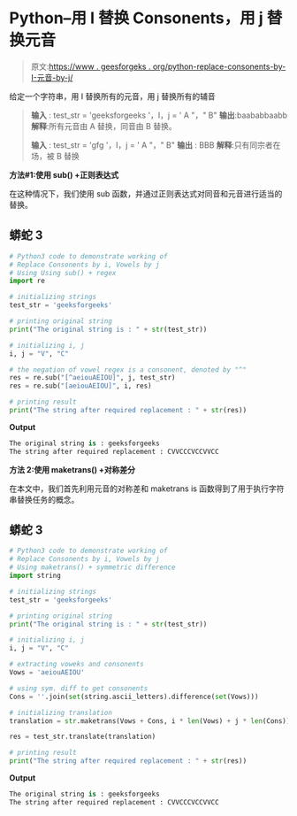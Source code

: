 # Python–用 I 替换 Consonents，用 j 替换元音

> 原文:[https://www . geesforgeks . org/python-replace-consonents-by-I-元音-by-j/](https://www.geeksforgeeks.org/python-replace-consonents-by-i-vowels-by-j/)

给定一个字符串，用 I 替换所有的元音，用 j 替换所有的辅音

> **输入** : test_str = 'geeksforgeeks '，I，j = ' A "，" B"
> **输出**:baababbaabb
> **解释**:所有元音由 A 替换，同音由 B 替换。
> 
> **输入** : test_str = 'gfg '，I，j = ' A "，" B"
> **输出** : BBB
> **解释**:只有同宗者在场，被 B 替换

**方法#1:使用 sub() +正则表达式**

在这种情况下，我们使用 sub 函数，并通过正则表达式对同音和元音进行适当的替换。

## 蟒蛇 3

```py
# Python3 code to demonstrate working of 
# Replace Consonents by i, Vowels by j
# Using Using sub() + regex
import re

# initializing strings
test_str = 'geeksforgeeks'

# printing original string
print("The original string is : " + str(test_str))

# initializing i, j
i, j = "V", "C"

# the negation of vowel regex is a consonent, denoted by "^"
res = re.sub("[^aeiouAEIOU]", j, test_str)
res = re.sub("[aeiouAEIOU]", i, res)

# printing result 
print("The string after required replacement : " + str(res)) 
```

**Output**

```py
The original string is : geeksforgeeks
The string after required replacement : CVVCCCVCCVVCC

```

**方法 2:使用 maketrans() +对称差分**

在本文中，我们首先利用元音的对称差和 maketrans is 函数得到了用于执行字符串替换任务的概念。

## 蟒蛇 3

```py
# Python3 code to demonstrate working of 
# Replace Consonents by i, Vowels by j
# Using maketrans() + symmetric difference
import string

# initializing strings
test_str = 'geeksforgeeks'

# printing original string
print("The original string is : " + str(test_str))

# initializing i, j
i, j = "V", "C"

# extracting voweks and consonents
Vows = 'aeiouAEIOU'

# using sym. diff to get consonents
Cons = ''.join(set(string.ascii_letters).difference(set(Vows)))

# initializing translation
translation = str.maketrans(Vows + Cons, i * len(Vows) + j * len(Cons))

res = test_str.translate(translation)

# printing result 
print("The string after required replacement : " + str(res)) 
```

**Output**

```py
The original string is : geeksforgeeks
The string after required replacement : CVVCCCVCCVVCC

```